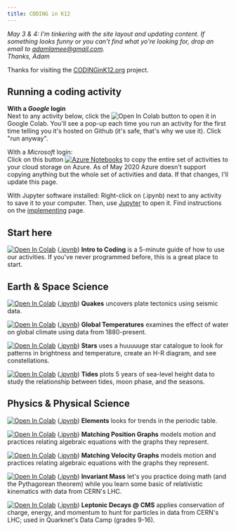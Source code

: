 ```yaml
---
title: CODING in K12  
---
```


*May 3 & 4: I'm tinkering with the site layout and updating content. If something looks funny or you can't find what yo're looking for, drop an email to adamlamee@gmail.com.*  
*Thanks, Adam*

Thanks for visiting the [CODINGinK12.org](http://www.CODINGinK12.org) project. 

## Running a coding activity  
__**With a *Google* login**__  
Next to any activity below, click the ![Open In Colab](https://colab.research.google.com/assets/colab-badge.svg) button to open it in Google Colab. You'll see a pop-up each time you run an activity for the first time telling you it's hosted on Github (it's safe, that's why we use it). Click "run anyway".  
  
With a *Microsoft* login:  
Click on this button [![Azure Notebooks](https://notebooks.azure.com/launch.svg)](https://notebooks.azure.com/import/gh/adamlamee/CODINGinK12/blob/master/notebooks/intro.ipynb) to copy the entire set of activities to your cloud storage on Azure. As of May 2020 Azure doesn't support copying anything but the whole set of activities and data. If that changes, I'll update this page.  
  
With Jupyter software installed:
Right-click on (.ipynb) next to any activity to save it to your computer. Then, use [Jupyter](https://jupyter.org/) to open it. Find instructions on the [implementing](./implementing) page.  
  
## Start here  
[![Open In Colab](https://colab.research.google.com/assets/colab-badge.svg)](https://colab.research.google.com/github/adamlamee/CODINGinK12/blob/master/notebooks/intro.ipynb) ([.ipynb](https://github.com/adamlamee/CODINGinK12/raw/master/notebooks/intro.ipynb)) **Intro to Coding** is a 5-minute guide of how to use our activities. If you've never programmed before, this is a great place to start.  
  
## Earth & Space Science  
[![Open In Colab](https://colab.research.google.com/assets/colab-badge.svg)](https://colab.research.google.com/github/adamlamee/CODINGinK12/blob/master/notebooks/quakes.ipynb) ([.ipynb](https://github.com/adamlamee/CODINGinK12/raw/master/notebooks/quakes.ipynb)) **Quakes** uncovers plate tectonics using seismic data.  
  
[![Open In Colab](https://colab.research.google.com/assets/colab-badge.svg)](https://colab.research.google.com/github/adamlamee/CODINGinK12/blob/master/notebooks/global-temp.ipynb) ([.ipynb](https://github.com/adamlamee/CODINGinK12/raw/master/notebooks/global-temp.ipynb)) **Global Temperatures** examines the effect of water on global climate using data from 1880-present.  
  
[![Open In Colab](https://colab.research.google.com/assets/colab-badge.svg)](https://colab.research.google.com/github/adamlamee/CODINGinK12/blob/master/notebooks/stars.ipynb) ([.ipynb](https://github.com/adamlamee/CODINGinK12/raw/master/notebooks/stars.ipynb)) **Stars** uses a huuuuuge star catalogue to look for patterns in brightness and temperature, create an H-R diagram, and see constellations.  
  
[![Open In Colab](https://colab.research.google.com/assets/colab-badge.svg)](https://colab.research.google.com/github/adamlamee/CODINGinK12/blob/master/notebooks/tides.ipynb) ([.ipynb](https://github.com/adamlamee/CODINGinK12/raw/master/notebooks/tides.ipynb)) **Tides** plots 5 years of sea-level height data to study the relationship between tides, moon phase, and the seasons.  

## Physics & Physical Science  
[![Open In Colab](https://colab.research.google.com/assets/colab-badge.svg)](https://colab.research.google.com/github/adamlamee/CODINGinK12/blob/master/notebooks/elements.ipynb) ([.ipynb](https://github.com/adamlamee/CODINGinK12/raw/master/notebooks/elements.ipynb)) **Elements** looks for trends in the periodic table.  
  
[![Open In Colab](https://colab.research.google.com/assets/colab-badge.svg)](https://colab.research.google.com/github/adamlamee/CODINGinK12/blob/master/notebooks/matching-position-graphs.ipynb) ([.ipynb](https://github.com/adamlamee/CODINGinK12/raw/master/notebooks/matching-position-graphs.ipynb)) **Matching Position Graphs** models motion and practices relating algebraic equations with the graphs they represent.  
  
[![Open In Colab](https://colab.research.google.com/assets/colab-badge.svg)](https://colab.research.google.com/github/adamlamee/CODINGinK12/blob/master/notebooks/matching-velocity-graphs.ipynb) ([.ipynb](https://github.com/adamlamee/CODINGinK12/raw/master/notebooks/matching-velocity-graphs.ipynb)) **Matching Velocity Graphs** models motion and practices relating algebraic equations with the graphs they represent.  
  
[![Open In Colab](https://colab.research.google.com/assets/colab-badge.svg)](https://colab.research.google.com/github/adamlamee/CODINGinK12/blob/master/notebooks/invariant-mass.ipynb) ([.ipynb](https://github.com/adamlamee/CODINGinK12/raw/master/notebooks/invariant-mass.ipynb)) **Invariant Mass** let's you practice doing math (and the Pythagorean theorem) while you learn some basic of relativistic kinematics with data from CERN's LHC.  
  
[![Open In Colab](https://colab.research.google.com/assets/colab-badge.svg)](https://colab.research.google.com/github/adamlamee/CODINGinK12/blob/master/notebooks/leptonic-decays.ipynb) ([.ipynb](https://github.com/adamlamee/CODINGinK12/raw/master/notebooks/leptonic-decays.ipynb)) **Leptonic Decays @ CMS** applies conservation of charge, energy, and momentum to hunt for particles in data from CERN's LHC; used in Quarknet's Data Camp (grades 9-16).
